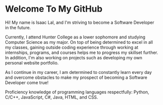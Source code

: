 # Welcome To My GitHub 

Hi! My name is Isaac Lal, and I'm striving to become a Software Developer in the future.

Currently, I attend Hunter College as a lower sophomore and studying Computer Science as my major. On top of being determined to excel in all my classes, gaining outside coding experience through working at internships, programs, and courses helps me to progress my skillset further. In addition, I'm also working on projects such as developing my own personal website portfolio.

As I continue in my career, I am determined to constantly learn every day and overcome obstacles to make my prospect of becoming a Software Developer come true!

Proficiency knowledge of programming languages respectfully: Python, C/C++, JavaScript, C#, Java, HTML, and CSS.
